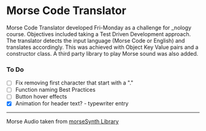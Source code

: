 # Morse Code Translator

Morse Code Translator developed Fri-Monday as a challenge for \_nology course. Objectives included taking a Test Driven Development approach.
The translator detects the input language (Morse Code or English) and translates accordingly. This was achieved with Object Key Value pairs and a constructor class. A third party library to play Morse sound was also added.

### To Do

- [ ] Fix removing first character that start with a "."
- [ ] Function naming Best Practices
- [ ] Button hover effects
- [x] Animation for header text? - typewriter entry

---

Morse Audio taken from [morseSynth Library](https://github.com/netAction/morseSynth)
